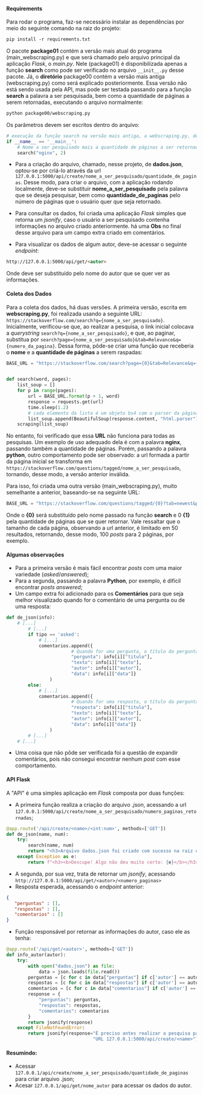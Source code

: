 #### Requirements
Para rodar o programa, faz-se necessário instalar as dependências por meio do seguinte comando na raiz do projeto:

```markdown
pip install -r requirements.txt
```

O pacote **package01** contém a versão mais atual do programa (main_webscraping.py) e que será chamado pelo arquivo principal da aplicação 
_Flask_, o _main.py_. Nele (package01) é disponibilizada apenas a função **search** como pode ser verificado no arquivo ```__init__.py``` desse pacote. Já, o **diretório** 
package00 contém a versão mais antiga (webscraping.py) como será explicado posteriormente. Essa versão não está sendo usada pela API,
mas pode ser testada passando para a função **search** a palavra a ser pesquisada, bem como a quantidade de páginas a serem retornadas, executando o arquivo normalmente:

```markdown
python package00/webscraping.py
```

Os parâmetros devem ser escritos dentro do arquivo:

```python
# execução da função search na versão mais antiga, a webscraping.py, dentro de package00.
if __name__ == '__main__':
    # Nome a ser pesquisado mais a quantidade de páginas a ser retornada
    search("nginx", 2)
```

- Para a criação do arquivo, chamado, nesse projeto, de **dados.json**, optou-se por criá-lo através da url ```127.0.0.1:5000/api/create/nome_a_ser_pesquisado/quantidade_de_paginas```. Desse modo, para criar 
o arquivo, com a aplicação rodando localmente, deve-se substituir **nome_a_ser_pesquisado** pela palavra que se deseja pesquisar, bem como **quantidade_de_paginas** pelo número de páginas que
o usuário quer que seja retornado.  

- Para consultar os dados, foi criada uma aplicação _Flask_ simples que retorna um _jsonify_, caso o usuário a ser pesquisado contenha informações no arquivo criado anteriormente. há uma **Obs** no final desse arquivo 
para um campo extra criado em comentários.

- Para visualizar os dados de algum autor, deve-se acessar o seguinte _endpoint_:
```markdown
http://127.0.0.1:5000/api/get/<autor>
```  
Onde **<autor>** deve ser substituído pelo nome do autor que se quer ver as informações.

#### Coleta dos Dados 
Para a coleta dos dados, há duas versões. A primeira versão, escrita em **webscraping.py**, foi realizada usando a seguinte URL: ```https://stackoverflow.com/search?q={nome_a_ser_pesquisado}```. 
Inicialmente, verificou-se que, ao realizar a pesquisa, o link inicial colocava a _querystring_ ```search?q={nome_a_ser_pesquisado}```, e que, ao paginar, substitua por ```search?page={nome_a_ser_pesquisado}&tab=Relevance&q={numero_da_pagina}```.
Dessa forma, pôde-se criar uma função que receberia o **nome** e a **quantidade de páginas** a serem raspadas:

```python
BASE_URL = "https://stackoverflow.com/search?page={0}&tab=Relevance&q={1}"


def search(word, pages):
    list_soup = []
    for p in range(pages):
        url = BASE_URL.format(p + 1, word)
        response = requests.get(url)
        time.sleep(1.2)
        # cada elemento da lista é um objeto bs4 com o parser da página
        list_soup.append(BeautifulSoup(response.content, "html.parser"))
    scraping(list_soup)
```  

No entanto, foi verificado que essa **URL** não funciona para todas as pesquisas. Um exemplo de uso adequado dela é com a 
palavra **nginx**, passando também a quantidade de páginas. Porém, passando a palavra **python**, outro comportamento pode 
ser observado: a url formada a partir da página inicial se transforma em ```https://stackoverflow.com/questions/tagged/nome_a_ser_pesquisado```, tornando,
desse modo, a versão anterior inválida. 

Para isso, foi criada uma outra versão (main_webscraping.py), muito semelhante a anterior, baseando-se na seguinte URL:
```python
BASE_URL = "https://stackoverflow.com/questions/tagged/{0}?tab=newest&page={1}&pagesize=50"
```
Onde o **{0}** será substituído pelo nome passado na função **search** e 0 **{1}** pela quantidade de páginas que se quer retornar.
Vale ressaltar que o tamanho de cada página, observando a url anterior, é limitado em 50 resultados, retornando, desse modo, 100 _posts_ para 2 páginas, por exemplo.

#### Algumas observações
- Para a primeira versão é mais fácil encontrar _posts_ com uma maior variedade (_asked_/_answered_);
- Para a segunda, passando a palavra **Python**, por exemplo, é difícil encontrar _posts_ _answered_;
- Um campo extra foi adicionado para os **Comentários** para que seja melhor visualizado quando for o comentário de uma
pergunta ou de uma resposta:

```python
def de_json(info):
    # [...]
        # [...]
        if tipo == 'asked':
            # [...]
            comentarios.append({
                        # Quando for uma pergunta, o título da pergunta é adicionado a comentário
                        "pergunta": info[i]["titulo"],
                        "texto": info[i]["texto"],
                        "autor": info[i]["autor"],
                        "data": info[i]["data"]}
                )
        else:
            # [...]
            comentarios.append({
                        # Quando for uma resposta, o título da pergunta é adicionado a comentário
                        "resposta": info[i]["titulo"],
                        "texto": info[i]["texto"],
                        "autor": info[i]["autor"],
                        "data": info[i]["data"]}
                )
        # [...]
    # [...]
```

- Uma coisa que não pôde ser verificada foi a questão de expandir comentários, pois não consegui encontrar nenhum _post_
com esse comportamento.

#### API Flask
A "API" é uma simples aplicação em _Flask_ composta por duas funções:
- A primeira função realiza a criação do arquivo _.json_, acessando a url ```127.0.0.1:5000/api/create/nome_a_ser_pesquisado/numero_paginas_retornadas```; 
```python
@app.route('/api/create/<name>/<int:num>', methods=['GET'])
def de_json(name, num):
    try:
        search(name, num)
        return "<h3>Arquivo dados.json foi criado com sucesso na raiz do projeto!</h3>"
    except Exception as e:
        return f"<h3><b>Descupe! Algo não deu muito certo: {e}</b></h3>"
```

- A segunda, por sua vez, trata de retornar um _jsonify_, acessando  ```http://127.0.0.1:5000/api/get/<autor>/<numero_paginas>```
- Resposta esperada, acessando o _endpoint_ anterior:
```json
{
   "perguntas" : [],
   "respostas" : [],
   "comentarios" : []
}
``` 
- Função responsável por retornar as informações do autor, caso ele as tenha:
```python
@app.route('/api/get/<autor>', methods=['GET'])
def info_autor(autor):
    try:
        with open("dados.json") as file:
            data = json.loads(file.read())
        perguntas = [c for c in data["perguntas"] if c['autor'] == autor]
        respostas = [c for c in data["respostas"] if c['autor'] == autor]
        comentarios = [c for c in data["comentarios"] if c['autor'] == autor]
        response = {
            "perguntas": perguntas,
            "respostas": respostas,
            "comentarios": comentarios
        }
        return jsonify(response)
    except FileNotFoundError:
        return jsonify(response="É preciso antes realizar a pesquisa para que o arquivo seja criado, usando a "
                                "URL 127.0.0.1:5000/api/create/<name>")
``` 

#### Resumindo:
- Acessar ```127.0.0.1/api/create/nome_a_ser_pesquisado/quantidade_de_paginas``` para criar arquivo .json;
- Acesar ```127.0.0.1/api/get/nome_autor``` para acessar os dados do autor.  